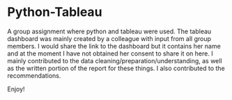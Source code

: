 # Python-Tableau
A group assignment where python and tableau were used. The tableau dashboard was mainly created by a colleague with input from all group members.
I would share the link to the dashboard but it contains her name and at the moment I have not obtained her consent to share it on here.
I mainly contributed to the data cleaning/preparation/understanding, as well as the written portion of the report for these things.
I also contributed to the recommendations.

Enjoy!
